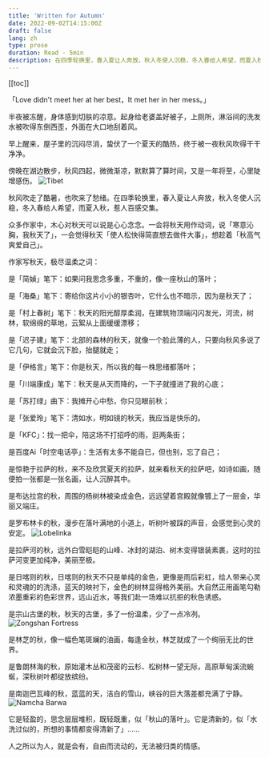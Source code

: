 ```yaml
---
title: 'Written for Autumn'
date: 2022-09-02T14:15:00Z
draft: false
lang: zh
type: prose
duration: Read · 5min
description: 在四季轮换里，春入夏让人奔放，秋入冬使人沉稳，冬入春给人希望，而夏入秋，惹人百感交集。
---
```


[[toc]]

「Love didn't meet her at her best，It met her in her mess。」

半夜被冻醒，身体感到切肤的凉意。起身给老婆盖好被子，上厕所，淋浴间的洗发水被吹得东倒西歪，外面在大口地刮着风。

早上醒来，屋子里的沉闷尽消，蛰伏了一个夏天的酷热，终于被一夜秋风吹得干干净净。

傍晚在湖边散步，秋风四起，微微渐凉，默默算了算时间，又是一年将至，心里陡增感伤。
![Tibet](//cdn.3333120.com/article/Autumn/Tibet-07.png)

秋风吹走了酷暑，也吹来了愁绪。在四季轮换里，春入夏让人奔放，秋入冬使人沉稳，冬入春给人希望，而夏入秋，惹人百感交集。

众多作家中，木心对秋天可以说是心心念念。一会将秋天用作动词，说「寒意沁胸，我秋天了」，一会觉得秋天「使人松快得简直想去做件大事」，想趁着「秋高气爽爱自己」。

作家写秋天，极尽温柔之词：

是「简媜」笔下：如果问我思念多重，不重的，像一座秋山的落叶；

是「海桑」笔下：寄给你这片小小的银杏叶，它什么也不暗示，因为是秋天了；

是「村上春树」笔下：秋天的阳光醇厚柔润，在建筑物顶端闪闪发光，河流，树林，软绵绵的草地，云絮从上面缓缓漂移；

是「迟子建」笔下：北部的森林的秋天，就像一个脸此薄的人，只要向秋风多说了它几句，它就会沉下脸，抬腿就走；

是「伊格言」笔下：你是秋天，所以我的每一株思绪都落叶；

是「川端康成」笔下：秋天是从天而降的，一下子就撞进了我的心底；

是「苏打绿」曲下：我摊开心中愁，你只见眼前秋；

是「张爱玲」笔下：清如水，明如镜的秋天，我应当是快乐的。

是「KFC」：找一把伞，陪这场不打招呼的雨，逛两条街；

是百度Ai「时空电话亭」：生活有太多不能自已，但也别，忘了自己；

是惊艳于拉萨的秋，来不及欣赏夏天的拉萨，就来看秋天的拉萨吧，如诗如画，随便拍一张都是一张名画，让人沉醉其中。

是布达拉宫的秋，周围的杨树林被染成金色，远远望着宫殿就像镀上了一层金，华丽又端庄。

是罗布林卡的秋，漫步在落叶满地的小道上，听树叶被踩的声音，会感觉到心灵的安定。
![Lobelinka](//cdn.3333120.com/article/Autumn/autumn-01.png)  

是拉萨河的秋，远外白雪皑皑的山峰、冰封的湖泊、树木变得银装素裹，这时的拉萨河变更加纯净，美丽至极。

是日喀则的秋，日喀则的秋天不只是单纯的金色，更像是雨后彩虹，给人带来心灵和灵魂的的洗涤，蓝天的映衬下，金色的树林显得格外美丽。大自然正用画笔勾勒浓墨重彩的色彩世界，远山近水，等我们赴一场难以抗拒的秋色诱惑。

是宗山古堡的秋，秋天的古堡，多了一份温柔，少了一点冷冽。
![Zongshan Fortress](//cdn.3333120.com/article/Autumn/Tibet-01.png)

是林芝的秋，像一幅色笔斑斓的油画，每逢金秋，林芝就成了一个绚丽无比的世界。

是鲁朗林海的秋，原始灌木丛和茂密的云杉、松树林一望无际，高原草甸溪流蜿蜒，深秋树叶都绽放缤纷。

是南迦巴瓦峰的秋，蓝蓝的天，洁白的雪山，峡谷的巨大落差都充满了宁静。
![Namcha Barwa](//cdn.3333120.com/article/Autumn/Tibet-15.png)

它是轻盈的，思念层层堆积，既轻既重，似「秋山的落叶」。它是清新的，似「水洗过似的，所想的事情都变得清新了」……

人之所以为人，就是会有，自由而流动的，无法被归类的情感。
